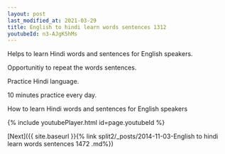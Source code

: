 ```yaml
---
layout: post
last_modified_at: 2021-03-29
title: English to hindi learn words sentences 1312 
youtubeId: n3-AJgK5hMs
---
```

 
 
Helps to learn Hindi words and sentences for English speakers.

Opportunitiy to repeat the words sentences. 

Practice Hindi language. 
 
10 minutes practice every day. 
 
How to learn Hindi words and sentences for English speakers 
 
{% include youtubePlayer.html id=page.youtubeId %}
 
 
[Next]({{ site.baseurl }}{% link  split2/_posts/2014-11-03-English to hindi learn words sentences 1472 .md%})
 
